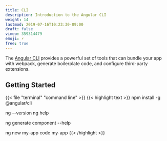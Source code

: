 ```yaml
---
title: CLI
description: Introduction to the Angular CLI
weight: 14
lastmod: 2019-07-16T10:23:30-09:00
draft: false
vimeo: 359314479
emoji: ⚡
free: true
---
```


The [Angular CLI](https://angular.io/cli) provides a powerful set of tools that can bundle your app with webpack, generate boilerplate code, and configure third-party extensions. 

## Getting Started

{{< file "terminal" "command line" >}}
{{< highlight text >}}
npm install -g @angular/cli

ng --version
ng help

ng generate component --help

ng new my-app
code my-app
{{< /highlight >}}

